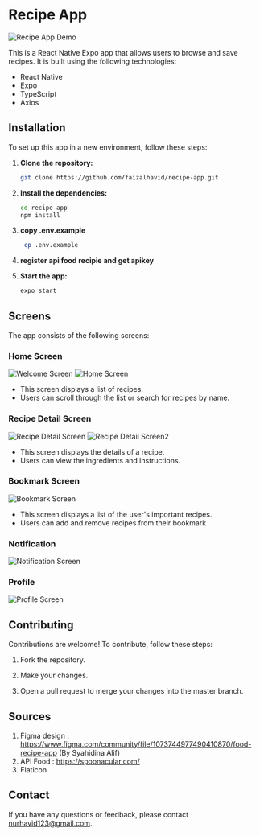 # Recipe App

![Recipe App Demo](https://github.com/faizalhavid/recipe-app/blob/master/assets/images/icon.png)

This is a React Native Expo app that allows users to browse and save recipes. It is built using the following technologies:
- React Native
- Expo
- TypeScript
- Axios

## Installation

To set up this app in a new environment, follow these steps:

1. **Clone the repository:**

    ```bash
    git clone https://github.com/faizalhavid/recipe-app.git
    ```

2. **Install the dependencies:**

    ```bash
    cd recipe-app
    npm install
    ```
3. **copy .env.example**
   ```bash
    cp .env.example
   ```

4. **register api food recipie and get apikey**

5. **Start the app:**

    ```bash
    expo start
    ```

## Screens

The app consists of the following screens:

### Home Screen

![Welcome Screen](https://github.com/faizalhavid/recipe-app/blob/master/screenshoot/welcome.jpg)
![Home Screen](https://github.com/faizalhavid/recipe-app/blob/master/screenshoot/home.jpg)
- This screen displays a list of recipes.
- Users can scroll through the list or search for recipes by name.

### Recipe Detail Screen

![Recipe Detail Screen](https://github.com/faizalhavid/recipe-app/blob/master/screenshoot/detail.jpg)
![Recipe Detail Screen2](https://github.com/faizalhavid/recipe-app/blob/master/screenshoot/detail2.jpg)

- This screen displays the details of a recipe.
- Users can view the ingredients and instructions.

### Bookmark Screen

![Bookmark Screen](https://github.com/faizalhavid/recipe-app/blob/master/screenshoot/bookmark.jpg)

- This screen displays a list of the user's important recipes.
- Users can add and remove recipes from their bookmark

### Notification
![Notification Screen](https://github.com/faizalhavid/recipe-app/blob/master/screenshoot/notification.jpg)

### Profile
![Profile Screen](https://github.com/faizalhavid/recipe-app/blob/master/screenshoot/profile.jpg)

## Contributing

Contributions are welcome! To contribute, follow these steps:

1. Fork the repository.

2. Make your changes.

3. Open a pull request to merge your changes into the master branch.

## Sources
1. Figma design : https://www.figma.com/community/file/1073744977490410870/food-recipe-app (By Syahidina Alif)
2. API Food : https://spoonacular.com/
3. Flaticon
   

## Contact

If you have any questions or feedback, please contact nurhavid123@gmail.com.
